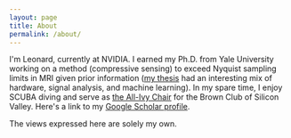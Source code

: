 ```yaml
---
layout: page
title: About
permalink: /about/
---
```


I'm Leonard, currently at NVIDIA.  I earned my Ph.D. from Yale University working on a method (compressive sensing) to exceed Nyquist sampling limits in MRI given prior information ([my thesis][nlgthesis] had an interesting mix of hardware, signal analysis, and machine learning).  In my spare time, I enjoy SCUBA diving and serve as [the All-Ivy Chair][ivychair] for the Brown Club of Silicon Valley.  Here's a link to my [Google Scholar profile][scholar].

The views expressed here are solely my own. 

[scholar]:https://scholar.google.com/citations?user=ItNIda0AAAAJ&hl=en&oi=ao
[nlgthesis]:https://drive.google.com/open?id=1o9w1TSCzuPCTP0rlX_YAasKfAHDMhQFv
[ivychair]:http://www.brownsv.club/leadership-2
